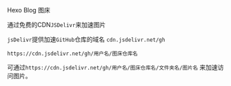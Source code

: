 Hexo Blog 图床

通过免费的CDN`JSDelivr`来加速图片

`jsDelivr`提供加速`GitHub`仓库的域名 `cdn.jsdelivr.net/gh`

`https://cdn.jsdelivr.net/gh/用户名/图床仓库名`

可通过`https://cdn.jsdelivr.net/gh/用户名/图床仓库名/文件夹名/图片名` 来加速访问图片。